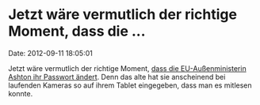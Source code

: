 Jetzt wäre vermutlich der richtige Moment, dass die \...
========================================================

Date: 2012-09-11 18:05:01

Jetzt wäre vermutlich der richtige Moment, [dass die EU-Außenministerin
Ashton ihr Passwort
ändert](http://blog.amp-off.com/dear-mrs-ashton-eu-foreign-minister/).
Denn das alte hat sie anscheinend bei laufenden Kameras so auf ihrem
Tablet eingegeben, dass man es mitlesen konnte.
